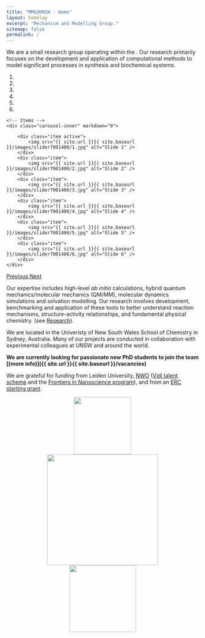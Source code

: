 ```yaml
---
title: "MMG@UNSW - Home"
layout: homelay
excerpt: "Mechanism and Modelling Group."
sitemap: false
permalink: /
---
```


We are a small research group operating within the . Our research primarily focuses on the development and application of computational methods to model significant processes in synthesis and biochemical systems.


<div markdown="0" id="carousel" class="carousel slide" data-ride="carousel" data-interval="5000" data-pause="hover" >
    <!-- Menu -->
    <ol class="carousel-indicators">
        <li data-target="#carousel" data-slide-to="0" class="active"></li>
        <li data-target="#carousel" data-slide-to="1"></li>
        <li data-target="#carousel" data-slide-to="2"></li>
        <li data-target="#carousel" data-slide-to="3"></li>
        <li data-target="#carousel" data-slide-to="4"></li>
        <li data-target="#carousel" data-slide-to="5"></li>
    </ol>

    <!-- Items -->
    <div class="carousel-inner" markdown="0">

        <div class="item active">
            <img src="{{ site.url }}{{ site.baseurl }}/images/slider7001400/1.jpg" alt="Slide 1" />
        </div>
        <div class="item">
            <img src="{{ site.url }}{{ site.baseurl }}/images/slider7001400/2.jpg" alt="Slide 2" />
        </div>
        <div class="item">
            <img src="{{ site.url }}{{ site.baseurl }}/images/slider7001400/3.jpg" alt="Slide 3" />
        </div>
        <div class="item">
            <img src="{{ site.url }}{{ site.baseurl }}/images/slider7001400/4.jpg" alt="Slide 4" />
        </div>
        <div class="item">
            <img src="{{ site.url }}{{ site.baseurl }}/images/slider7001400/5.jpg" alt="Slide 5" />
        </div>
        <div class="item">
            <img src="{{ site.url }}{{ site.baseurl }}/images/slider7001400/6.jpg" alt="Slide 6" />
        </div>
    </div>
  <a class="left carousel-control" href="#carousel" role="button" data-slide="prev">
    <span class="glyphicon glyphicon-chevron-left" aria-hidden="true"></span>
    <span class="sr-only">Previous</span>
  </a>
  <a class="right carousel-control" href="#carousel" role="button" data-slide="next">
    <span class="glyphicon glyphicon-chevron-right" aria-hidden="true"></span>
    <span class="sr-only">Next</span>
  </a>
</div>


Our expertise includes high-level *ab initio* calculations, hybrid quantum mechanics/molecular mechanics (QM/MM), molecular dynamics simulations and solvation modelling. Our research involves development, benchmarking and application of these tools to better understand reaction mechanisms, structure-activity relationships, and fundamental physical chemistry. (see [Research](research)).

We are located in the Univeristy of New South Wales School of Chemistry in Sydney, Australia. Many of our projects are conducted in collaboration with experimental colleagues at UNSW and around the world.

 **We are currently looking for passionate new PhD students to join the team [(more info)]({{ site.url }}{{ site.baseurl }}/vacancies)**


We are grateful for funding from Leiden University, [NWO](www.nwo.nl) ([Vidi talent scheme](http://www.nwo.nl/en/research-and-results/programmes/Talent+Scheme) and the [Frontiers in Nanoscience program](https://www.universiteitleiden.nl/en/research/research-projects/science/frontiers-of-nanoscience-nanofront)), and from an [ERC starting grant](https://erc.europa.eu/funding/starting-grants).

<figure class="fourth" align="center">
  <img src="{{ site.url }}{{ site.baseurl }}/images/nci.jpg" style="width: 150px" padding="40px">
  <img src="{{ site.url }}{{ site.baseurl }}/images/arc.png" style="width: 290px" padding="40px">
  <img src="{{ site.url }}{{ site.baseurl }}/images/unsw.jpg" style="width: 175px">
</figure>

<br>

